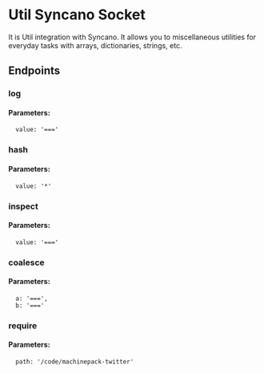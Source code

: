 # Util Syncano Socket

It is Util integration with Syncano. It allows you to miscellaneous utilities for everyday tasks with arrays, dictionaries, strings, etc.

## Endpoints

### log

#### Parameters:

      value: '==='


### hash

#### Parameters:

      value: '*'


### inspect

#### Parameters:

      value: '==='


### coalesce

#### Parameters:

      a: '===',
      b: '==='


### require

#### Parameters:

      path: '/code/machinepack-twitter'

